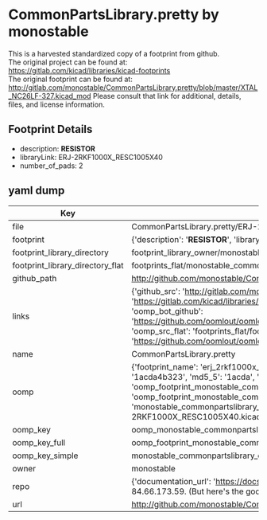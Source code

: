 # CommonPartsLibrary.pretty by monostable  
This is a harvested standardized copy of a footprint from github.  
The original project can be found at:  
https://gitlab.com/kicad/libraries/kicad-footprints  
The original footprint can be found at:
http://gitlab.com/monostable/CommonPartsLibrary.pretty/blob/master/XTAL_NC26LF-327.kicad_mod
Please consult that link for additional, details, files, and license information.  
## Footprint Details
* description: <b>RESISTOR</b>  
* libraryLink: ERJ-2RKF1000X_RESC1005X40  
* number_of_pads: 2  
## yaml dump  
| Key | Value |  
| --- | --- |  
| file | CommonPartsLibrary.pretty/ERJ-2RKF1000X_RESC1005X40.kicad_mod |  
| footprint | {'description': '<b>RESISTOR</b>', 'libraryLink': 'ERJ-2RKF1000X_RESC1005X40', 'number_of_pads': 2} |  
| footprint_library_directory | footprint_library_owner/monostable_CommonPartsLibrary.pretty |  
| footprint_library_directory_flat | footprints_flat/monostable_commonpartslibrary_erj_2rkf1000x_resc1005x40/working |  
| github_path | http://github.com/monostable/CommonPartsLibrary.pretty/blob/master/ERJ-2RKF1000X_RESC1005X40.kicad_mod |  
| links | {'github_src': 'http://gitlab.com/monostable/CommonPartsLibrary.pretty/blob/master/XTAL_NC26LF-327.kicad_mod', 'github_src_repo': 'https://gitlab.com/kicad/libraries/kicad-footprints', 'oomp_bot': 'footprints/monostable_commonpartslibrary_erj_2rkf1000x_resc1005x40/working', 'oomp_bot_github': 'https://github.com/oomlout/oomlout_oomp_footprint_bot/tree/main/footprints/monostable_commonpartslibrary_erj_2rkf1000x_resc1005x40/working', 'oomp_src_flat': 'footprints_flat/footprints_flat/monostable_commonpartslibrary_erj_2rkf1000x_resc1005x40/working', 'oomp_src_flat_github': 'https://github.com/oomlout/oomlout_oomp_footprint_src/tree/main/footprints_flat/monostable_commonpartslibrary_erj_2rkf1000x_resc1005x40/working'} |  
| name | CommonPartsLibrary.pretty |  
| oomp | {'footprint_name': 'erj_2rkf1000x_resc1005x40', 'library_name': 'commonpartslibrary', 'md5': '1acda4b323fcc74caa7dc79a3162561f', 'md5_10': '1acda4b323', 'md5_5': '1acda', 'md5_6': '1acda4', 'oomp_key': 'oomp_monostable_commonpartslibrary_erj_2rkf1000x_resc1005x40', 'oomp_key_extra': 'oomp_footprint_monostable_commonpartslibrary_erj_2rkf1000x_resc1005x40', 'oomp_key_full': 'oomp_footprint_monostable_commonpartslibrary_erj_2rkf1000x_resc1005x40_1acda4', 'oomp_key_simple': 'monostable_commonpartslibrary_erj_2rkf1000x_resc1005x40', 'original_filename': 'CommonPartsLibrary.pretty/ERJ-2RKF1000X_RESC1005X40.kicad_mod', 'owner_name': 'monostable'} |  
| oomp_key | oomp_monostable_commonpartslibrary_erj_2rkf1000x_resc1005x40 |  
| oomp_key_full | oomp_footprint_monostable_commonpartslibrary_erj_2rkf1000x_resc1005x40 |  
| oomp_key_simple | monostable_commonpartslibrary_erj_2rkf1000x_resc1005x40 |  
| owner | monostable |  
| repo | {'documentation_url': 'https://docs.github.com/rest/overview/resources-in-the-rest-api#rate-limiting', 'message': "API rate limit exceeded for 84.66.173.59. (But here's the good news: Authenticated requests get a higher rate limit. Check out the documentation for more details.)"} |  
| url | http://github.com/monostable/CommonPartsLibrary.pretty |  

